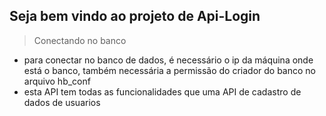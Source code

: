 ## Seja bem vindo ao projeto de Api-Login
> Conectando no banco
- para conectar no banco de dados, é necessário o ip da máquina onde está o banco,
    também necessária a permissão do criador do banco no arquivo hb_conf
- esta API tem todas as funcionalidades que uma API de cadastro de dados de usuarios
